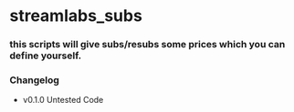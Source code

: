 # streamlabs_subs

### this scripts will give subs/resubs some prices which you can define yourself.

### Changelog

* v0.1.0 Untested Code